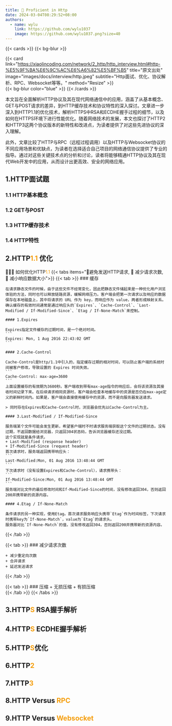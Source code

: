 ```yaml
---
title: 🤩 Proficient in Http
date: 2024-03-04T08:29:52+08:00
authors:
  - name: wylu
    link: https://github.com/wylu1037
    image: https://github.com/wylu1037.png?size=40
---
```


{{< cards >}}
    {{< bg-blur >}}
    <div style="grid-column: 2">
        {{< card 
            link="https://xiaolincoding.com/network/2_http/http_interview.html#http-%E5%9F%BA%E6%9C%AC%E6%A6%82%E5%BF%B5" 
            title="原文出处" 
            image="images/docs/interview/http.jpeg" 
            subtitle="Http面试、优化、协议解析、RPC、Websocket等等。" 
            method="Resize" >}}
    </div>
    {{< bg-blur color="blue" >}}
{{< /cards >}}


本文旨在全面解析HTTP协议及其在现代网络通信中的应用，涵盖了从基本概念、GET与POST请求的差异，到HTTP缓存技术和协议特性的深入探讨。文章进一步深入到HTTP1.1的优化技术，解析HTTPS中RSA和ECDHE握手过程的细节，以及如何在HTTPS环境下进行性能优化。随着网络技术的发展，本文也探讨了HTTP2和HTTP3这两个协议版本的新特性和改进点，为读者提供了对这些先进协议的深入理解。

此外，文章比较了HTTP与RPC（远程过程调用）以及HTTP与Websocket协议的不同应用场景和优缺点，为读者在选择适合自己项目的网络通信协议提供了专业的指导。通过对这些关键技术点的分析和讨论，读者将能够精通HTTP协议及其在现代Web开发中的应用，从而设计出更高效、安全的网络应用。

## 1.HTTP面试题
### 1.1 HTTP基本概念

### 1.2 GET与POST

### 1.3 HTTP缓存技术

### 1.4 HTTP特性

## 2.HTTP<font style="color:#f59e0b;">1.1</font> 优化
👨🏻‍🏫 如何优化HTTP<font style="color:#f59e0b;">1.1</font>
{{< tabs items="🤔避免发送HTTP请求, 🧐 减少请求次数, 🤯 减小响应数据大小">}}
  {{< tab >}}
    ### 缓存

    在请求静态文件的时候，由于这些文件不经常变化，因此把静态文件储起来是一种优化用户浏览体验的方法，同时也可以释放链路资源，缓解网络压力。客户端会把第一次请求以及响应的数据保存在本地磁盘上，其中将请求的 URL 作为 key，而响应作为 value，两者形成映射关系。确认缓存的有效时间通常是通过响应头的`Expires`、`Cache-Control`、`Last-Modified / If-Modified-Since`、`Etag / If-None-Match`来控制。

    #### 1.Expires

    Expires指定文件缓存的过期时间，是一个绝对时间。
    ```
    Expires: Mon, 1 Aug 2016 22:43:02 GMT
    ```

    #### 2.Cache-Control

    Cache-Control是http/1.1中引入的，指定缓存过期的相对时间，可以防止客户端的系统时间被客户修改，导致设置的 Expires 时间失效。
    ```
    Cache-Control: max-age=3600
    ```
    上面设置缓存的有效期为3600秒。客户端收到带有max-age指令的响应后，会将该资源及其接收时间记录下来。在后续请求相同资源时，客户端会检查本地缓存中的资源是否仍在max-age定义的新鲜时间内。如果是，客户端会直接使用缓存中的资源，而不是向服务器发送请求。

    > 同时存在Expires和Cache-Control时，浏览器会优先以Cache-Control为主。

    #### 3.Last-Modified / If-Modified-Since

    服务端某个文件可能会发生更新，希望客户端时不时请求服务端获取这个文件的过期状态。没有过期，不返回数据给浏览器，只返回304状态码，告诉浏览器缓存还没过期。
    这个实现就是条件请求。
    + Last-Modified (response header)
    + If-Modified-Since (request header)
    首次请求时，服务端返回携带响应头：
    ```
    Last-Modified:Mon, 01 Aug 2016 13:48:44 GMT
    ```
    下次请求时（没有设置Expires和Cache-Control），请求携带头：
    ```
    If-Modified-Since:Mon, 01 Aug 2016 13:48:44 GMT
    ```
    服务端对比文件的最后修改时间和If-Modified-Since的时间，没有修改返回304，否则返回200并携带新的资源内容。

    #### 4.Etag / If-None-Match

    条件请求的另一种实现，使用Etag。首次请求服务响应头携带`Etag`作为时间标签，下次请求时携带key为`If-None-Match`，value为`Etag`的请求头。
    服务器对比`If-None-Match`的值，没有修改返回304，否则返回200并携带新的资源内容。
  {{< /tab >}}

  {{< tab >}}
    ### 减少请求次数

    + 减少重定向次数
    + 合并请求
    + 延迟发送请求
  {{< /tab >}}

  {{< tab >}}
    ### 压缩
    + 无损压缩
    + 有损压缩  
  {{< /tab >}}
{{< /tabs >}}

## 3.HTTP<font style="color:#f59e0b;">S</font> RSA握手解析

## 4.HTTP<font style="color:#f59e0b;">S</font> ECDHE握手解析

## 5.HTTP<font style="color:#f59e0b;">S</font>优化

## 6.HTTP<font style="color:#f59e0b;">2</font>

## 7.HTTP<font style="color:#f59e0b;">3</font>

## 8.HTTP Versus <font style="color:#f59e0b;">RPC</font>

## 9.HTTP Versus <font style="color:#f59e0b;">Websocket</font>